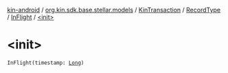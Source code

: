 [kin-android](../../../../index.md) / [org.kin.sdk.base.stellar.models](../../../index.md) / [KinTransaction](../../index.md) / [RecordType](../index.md) / [InFlight](index.md) / [&lt;init&gt;](./-init-.md)

# &lt;init&gt;

`InFlight(timestamp: `[`Long`](https://kotlinlang.org/api/latest/jvm/stdlib/kotlin/-long/index.html)`)`